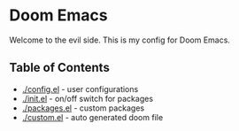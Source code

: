 # Doom Emacs

Welcome to the evil side.
This is my config for Doom Emacs.
<br />

## Table of Contents

- [./config.el](./config.el) - user configurations
- [./init.el](./init.el) - on/off switch for packages
- [./packages.el](./packages.el) - custom packages
- [./custom.el](./custom.el) - auto generated doom file
